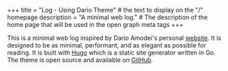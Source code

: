 +++
title = "Log - Using Dario Theme" # the text to display on the "/" homepage
description = "A minimal web log." # The description of the home page that will be used in the open graph meta tags
+++

This is a minimal web log inspired by Dario Amodei's personal [website](https://darioamodei.com/). It is designed to be as minimal, performant, and as elegant as possible for reading. It is built with [Hugo](https://gohugo.io/) which is a static site generator written in Go. The theme is open source and available on [GitHub](https://github.com/GrantBirki/dario).

